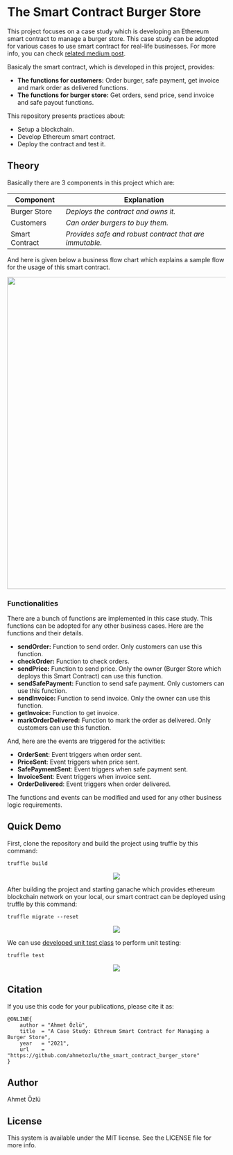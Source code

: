 # The Smart Contract Burger Store

This project focuses on a case study which is developing an Ethereum smart contract to manage a burger store. This case study can be adopted for various cases to use smart contract for real-life businesses. For more info, you can check [related medium post](https://ahmetozlu93.medium.com/building-smart-contract-for-businesses-cd620b00801b).

Basicaly the smart contract, which is developed in this project, provides:

- **The functions for customers:** Order burger, safe payment, get invoice and mark order as delivered functions.
- **The functions for burger store:** Get orders, send price, send invoice and safe payout functions.

This repository presents practices about:

- Setup a blockchain.
- Develop Ethereum smart contract.
- Deploy the contract and test it.

## Theory

Basically there are 3 components in this project which are:

Component | Explanation
--- | --- |
Burger Store | *Deploys the contract and owns it.*
Customers     | *Can order burgers to buy them.*
Smart Contract | *Provides safe and robust contract that are immutable.*

And here is given below a business flow chart which explains a sample flow for the usage of this smart contract.

<p align="center">
  <img src="https://user-images.githubusercontent.com/22610163/115942120-5197c680-a4b1-11eb-9ecf-5cebf91fc388.png" width=720>
</p>

### Functionalities

There are a bunch of functions are implemented in this case study. This functions can be adopted for any other business cases. Here are the functions and their details.

- **sendOrder:** Function to send order. Only customers can use this function.
- **checkOrder:** Function to check orders.
- **sendPrice:** Function to send price. Only the owner (Burger Store which deploys this Smart Contract) can use this function.
- **sendSafePayment:** Function to send safe payment. Only customers can use this function.
- **sendInvoice:** Function to send invoice. Only the owner can use this function.
- **getInvoice:** Function to get invoice.
- **markOrderDelivered:** Function to mark the order as delivered. Only customers can use this function.

And, here are the events are triggered for the activities:

- **OrderSent**: Event triggers when order sent.
- **PriceSent**: Event triggers when price sent.
- **SafePaymentSent**: Event triggers when safe payment sent.
- **InvoiceSent**: Event triggers when invoice sent.
- **OrderDelivered**: Event triggers when order delivered.

The functions and events can be modified and used for any other business logic requirements.

## Quick Demo


First, clone the repository and build the project using truffle by this command:

    truffle build
    
<p align="center">
  <img src="https://user-images.githubusercontent.com/22610163/115788152-ecb67080-a3cb-11eb-938f-5ba3c7c6d7f3.png">
</p>

After building the project and starting ganache which provides ethereum blockchain network on your local, our smart contract can be deployed using truffle by this command:

    truffle migrate --reset
    
<p align="center">
  <img src="https://user-images.githubusercontent.com/22610163/115788246-0b1c6c00-a3cc-11eb-8e16-ea92f32ff8ef.jpg">
</p>

We can use [developed unit test class](https://github.com/ahmetozlu/the_smart_contract_burger_store/blob/main/test/Burger.test.js) to perform unit testing:

    truffle test

<p align="center">
  <img src="https://user-images.githubusercontent.com/22610163/115788372-31420c00-a3cc-11eb-84a5-5287b0f89c55.png">
</p>

## Citation
If you use this code for your publications, please cite it as:

    @ONLINE{
        author = "Ahmet Özlü",
        title  = "A Case Study: Ethreum Smart Contract for Managing a Burger Store",
        year   = "2021",
        url    = "https://github.com/ahmetozlu/the_smart_contract_burger_store"
    }

## Author
Ahmet Özlü

## License
This system is available under the MIT license. See the LICENSE file for more info.
